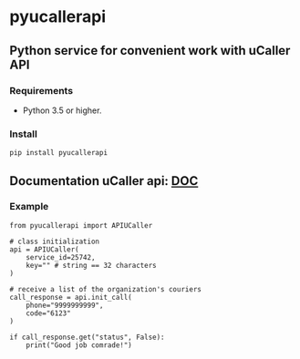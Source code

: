 # pyucallerapi

## Python service for convenient work with uCaller API

### Requirements
- Python 3.5 or higher.

### Install
    pip install pyucallerapi
## Documentation uCaller api: [DOC](https://ucaller.ru/doc)
### Example
    from pyucallerapi import APIUCaller

    # class initialization
    api = APIUCaller(
        service_id=25742,
        key="" # string == 32 characters
    )
    
    # receive a list of the organization's couriers
    call_response = api.init_call(
        phone="9999999999",
        code="6123"
    )

    if call_response.get("status", False):
        print("Good job comrade!")	



